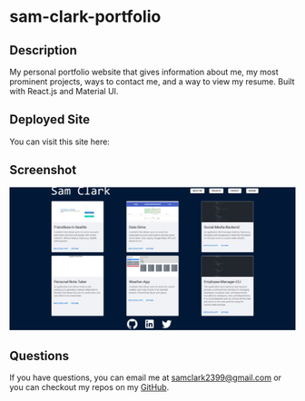 
# sam-clark-portfolio

## Description
My personal portfolio website that gives information about me, my most prominent projects, ways to contact me, and a way to view my resume. Built with React.js and Material UI.

## Deployed Site
You can visit this site here:  

## Screenshot
<img src='./src/assets/readme.png'>

## Questions
If you have questions, you can email me at samclark2399@gmail.com or you can checkout my repos
on my <a href=https://github.com/sam-clark1>GitHub</a>.